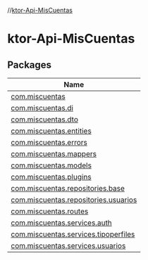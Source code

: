 //[ktor-Api-MisCuentas](index.md)

# ktor-Api-MisCuentas

## Packages

| Name                                                                                                         |
|--------------------------------------------------------------------------------------------------------------|
| [com.miscuentas](docs/gfm/ktor--api--mis-cuentas/com.miscuentas/index.md)                                    |
| [com.miscuentas.di](docs/gfm/ktor--api--mis-cuentas/com.miscuentas.di/index.md)                                       |
| [com.miscuentas.dto](docs/gfm/ktor--api--mis-cuentas/com.miscuentas.dto/index.md)                                     |
| [com.miscuentas.entities](docs/gfm/ktor--api--mis-cuentas/com.miscuentas.entities/index.md)                           |
| [com.miscuentas.errors](docs/gfm/ktor--api--mis-cuentas/com.miscuentas.errors/index.md)                               |
| [com.miscuentas.mappers](docs/gfm/ktor--api--mis-cuentas/com.miscuentas.mappers/index.md)                             |
| [com.miscuentas.models](docs/gfm/ktor--api--mis-cuentas/com.miscuentas.models/index.md)                               |
| [com.miscuentas.plugins](docs/gfm/ktor--api--mis-cuentas/com.miscuentas.plugins/index.md)                             |
| [com.miscuentas.repositories.base](docs/gfm/ktor--api--mis-cuentas/com.miscuentas.repositories.base/index.md)         |
| [com.miscuentas.repositories.usuarios](docs/gfm/ktor--api--mis-cuentas/com.miscuentas.repositories.usuarios/index.md) |
| [com.miscuentas.routes](docs/gfm/ktor--api--mis-cuentas/com.miscuentas.routes/index.md)                               |
| [com.miscuentas.services.auth](docs/gfm/ktor--api--mis-cuentas/com.miscuentas.services.auth/index.md)                 |
| [com.miscuentas.services.tipoperfiles](docs/gfm/ktor--api--mis-cuentas/com.miscuentas.services.tipoperfiles/index.md) |
| [com.miscuentas.services.usuarios](docs/gfm/ktor--api--mis-cuentas/com.miscuentas.services.usuarios/index.md)         |

